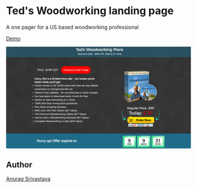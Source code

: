 # Ted's Woodworking landing page

A one pager for a US based woodworking professional

[Demo](https://envisagecyberart.in/projects/landingpages/teds-woodworking/)

![Screenshot](Screenshot.png?raw=true)

## Author
[Anurag Srivastava](https://www.envisagecyberart.in)
